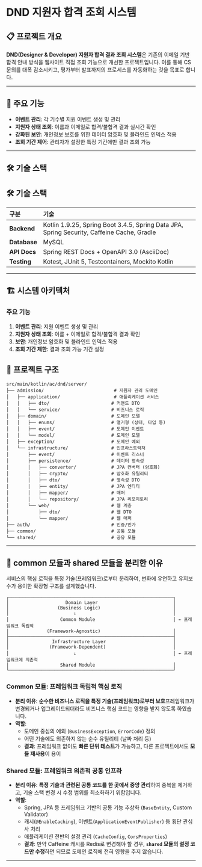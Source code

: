 # DND 지원자 합격 조회 시스템

## 📋 프로젝트 개요

**DND(Designer & Developer) 지원자 합격 결과 조회 시스템**은 기존의 이메일 기반 합격 안내 방식을 웹사이트 직접 조회 기능으로 개선한 프로젝트입니다. 이를 통해 CS 문의를 대폭 감소시키고, 평가부터 발표까지의 프로세스를 자동화하는 것을 목표로 합니다.

---
## 🎯 주요 기능

* **이벤트 관리**: 각 기수별 지원 이벤트 생성 및 관리
* **지원자 상태 조회**: 이름과 이메일로 합격/불합격 결과 실시간 확인
* **강화된 보안**: 개인정보 보호를 위한 데이터 암호화 및 블라인드 인덱스 적용
* **조회 기간 제어**: 관리자가 설정한 특정 기간에만 결과 조회 가능

---

## 🛠 기술 스택
## 🛠 기술 스택

| 구분      | 기술                                                                                     |
| :-------- | :--------------------------------------------------------------------------------------- |
| **Backend** | Kotlin 1.9.25, Spring Boot 3.4.5, Spring Data JPA, Spring Security, Caffeine Cache, Gradle |
| **Database** | MySQL                                                                                    |
| **API Docs** | Spring REST Docs + OpenAPI 3.0 (AsciiDoc)                                                |
| **Testing** | Kotest, JUnit 5, Testcontainers, Mockito Kotlin                                          |

---
## 🏗 시스템 아키텍처

### 주요 기능
1. **이벤트 관리**: 지원 이벤트 생성 및 관리
2. **지원자 상태 조회**: 이름 + 이메일로 합격/불합격 결과 확인
3. **보안**: 개인정보 암호화 및 블라인드 인덱스 적용
4. **조회 기간 제한**: 결과 조회 가능 기간 설정


## 📁 프로젝트 구조

```
src/main/kotlin/ac/dnd/server/
├── admission/                          # 지원자 관리 도메인
│   ├── application/                    # 애플리케이션 서비스
│   │   ├── dto/                       # 커맨드 DTO
│   │   └── service/                   # 비즈니스 로직
│   ├── domain/                        # 도메인 모델
│   │   ├── enums/                     # 열거형 (상태, 타입 등)
│   │   ├── event/                     # 도메인 이벤트
│   │   └── model/                     # 도메인 모델
│   ├── exception/                     # 도메인 예외
│   └── infrastructure/                # 인프라스트럭처
│       ├── event/                     # 이벤트 리스너
│       ├── persistence/               # 데이터 영속성
│       │   ├── converter/             # JPA 컨버터 (암호화)
│       │   ├── crypto/                # 암호화 유틸리티
│       │   ├── dto/                   # 영속성 DTO
│       │   ├── entity/                # JPA 엔티티
│       │   ├── mapper/                # 매퍼
│       │   └── repository/            # JPA 리포지토리
│       └── web/                       # 웹 계층
│           ├── dto/                   # 웹 DTO
│           └── mapper/                # 웹 매퍼
├── auth/                              # 인증/인가
├── common/                            # 공통 모듈
└── shared/                            # 공유 모듈
```



---
## 💎 common 모듈과 shared 모듈을 분리한 이유

서비스의 핵심 로직을 특정 기술(프레임워크)로부터 분리하여, 변화에 유연하고 유지보수가 용이한 확장형 구조를 설계했습니다.
```
┌─────────────────────────────────────────────────────────────┐
│                     Domain Layer                            │
│                  (Business Logic)                           │
│                        ↓                                    │
│                   Common Module                             │ ← 프레임워크 독립적
│              (Framework-Agnostic)                           │
├─────────────────────────────────────────────────────────────┤
│                Infrastructure Layer                         │
│               (Framework-Dependent)                         │
│                        ↓                                    │ ← 프레임워크에 의존적
│                   Shared Module                             │
└─────────────────────────────────────────────────────────────┘
```

### Common 모듈: 프레임워크 독립적 핵심 로직

-   **분리 이유**: **순수한 비즈니스 로직을 특정 기술(프레임워크)로부터 보호**프레임워크가 변경되거나 업그레이드되더라도 비즈니스 핵심 코드는 영향을 받지 않도록 하였습니다.
-   **역할**:
    -   도메인 중심의 예외 (`BusinessException`, `ErrorCode`) 정의
    -   어떤 기술에도 의존하지 않는 순수 유틸리티 (날짜 처리 등)
    -   **결과**: 프레임워크 없이도 **빠른 단위 테스트**가 가능하고, 다른 프로젝트에서도 **모듈 재사용**이 용이

### Shared 모듈: 프레임워크 의존적 공통 인프라

-   **분리 이유**: **특정 기술과 관련된 공통 코드를 한 곳에서 중앙 관리**하여 중복을 제거하고, 기술 스택 변경 시 수정 범위를 최소화하기 위함입니다.
-   **역할**:
    -   Spring, JPA 등 프레임워크 기반의 공통 기능 추상화 (`BaseEntity`, Custom Validator)
    -   캐시(`@EnableCaching`), 이벤트(`ApplicationEventPublisher`) 등 횡단 관심사 처리
    -   애플리케이션 전반의 설정 관리 (`CacheConfig`, `CorsProperties`)
    -   **결과**: 만약 Caffeine 캐시를 Redis로 변경해야 할 경우, **`shared` 모듈의 설정 코드만 수정**하면 되므로 도메인 로직에 전혀 영향을 주지 않습니다.

---
